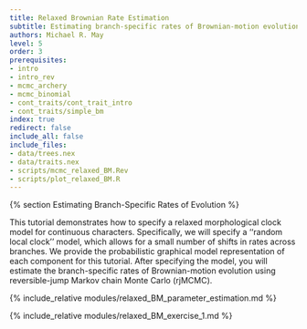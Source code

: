 ```yaml
---
title: Relaxed Brownian Rate Estimation
subtitle: Estimating branch-specific rates of Brownian-motion evolution
authors: Michael R. May
level: 5
order: 3
prerequisites:
- intro
- intro_rev
- mcmc_archery
- mcmc_binomial
- cont_traits/cont_trait_intro
- cont_traits/simple_bm
index: true
redirect: false
include_all: false
include_files:
- data/trees.nex
- data/traits.nex
- scripts/mcmc_relaxed_BM.Rev
- scripts/plot_relaxed_BM.R
---
```


{% section Estimating Branch-Specific Rates of Evolution %}

This tutorial demonstrates how to specify a relaxed morphological clock model for continuous characters. Specifically, we will specify a ‘‘random local clock’’ model, which allows for a small number of shifts in rates across branches. We provide the probabilistic graphical model representation of each component for this tutorial. After specifying the model, you will estimate the branch-specific rates of Brownian-motion evolution using reversible-jump Markov chain Monte Carlo (rjMCMC).

{% include_relative modules/relaxed_BM_parameter_estimation.md %}

{% include_relative modules/relaxed_BM_exercise_1.md %}
